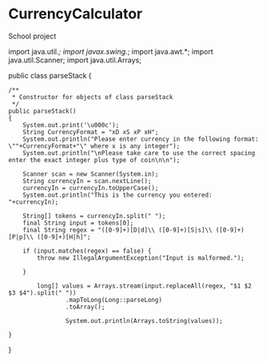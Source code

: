 # CurrencyCalculator


School project

import java.util.*;
import javax.swing.*;
import java.awt.*;
import java.util.Scanner;
import java.util.Arrays;


public class parseStack
{
    
    /**
     * Constructor for objects of class parseStack
     */
    public parseStack()
    {
        System.out.print('\u000c');
        String CurrencyFormat = "xD xS xP xH";
        System.out.println("Please enter currency in the following format: \""+CurrencyFormat+"\" where x is any integer");
        System.out.println("\nPlease take care to use the correct spacing enter the exact integer plus type of coin\n\n");
        
        Scanner scan = new Scanner(System.in);
        String currencyIn = scan.nextLine();
        currencyIn = currencyIn.toUpperCase();
        System.out.println("This is the currency you entered: "+currencyIn);
        
        String[] tokens = currencyIn.split(" ");
        final String input = tokens[0];
        final String regex = "([0-9]+)[D|d]\\ ([0-9]+)[S|s]\\ ([0-9]+)[P|p]\\ ([0-9]+)[H|h]";

        if (input.matches(regex) == false) {
            throw new IllegalArgumentException("Input is malformed.");
            
        }
        
            long[] values = Arrays.stream(input.replaceAll(regex, "$1 $2 $3 $4").split(" "))
                    .mapToLong(Long::parseLong)
                    .toArray();

                    System.out.println(Arrays.toString(values));
        
    }
}
